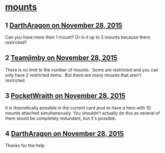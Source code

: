 # [mounts](https://community.fantasyflightgames.com/topic/194543-mounts/)

## 1 [DarthAragon on November 28, 2015](https://community.fantasyflightgames.com/topic/194543-mounts/?do=findComment&comment=1910374)

Can you have more then 1 mount? Or is it up to 2 mounts because there restricted?

## 2 [Teamjimby on November 28, 2015](https://community.fantasyflightgames.com/topic/194543-mounts/?do=findComment&comment=1910413)

There is no limit to the number of mounts.  Some are restricted and you can only have 2 restricted items.  But there are many mounts that aren't restricted.

## 3 [PocketWraith on November 28, 2015](https://community.fantasyflightgames.com/topic/194543-mounts/?do=findComment&comment=1910534)

It is theoretically possible in the current card pool to have a hero with 10 mounts attached simultaneously. You shouldn't actually do this as several of them would be completely redundant, but it's possible.

## 4 [DarthAragon on November 28, 2015](https://community.fantasyflightgames.com/topic/194543-mounts/?do=findComment&comment=1910677)

Thanks for the help

